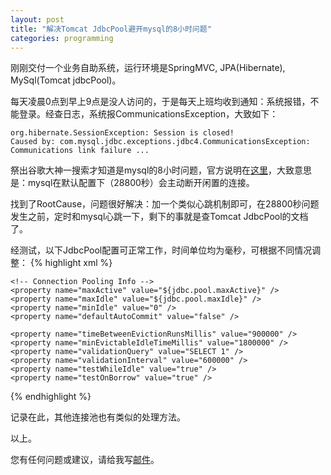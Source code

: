 ```yaml
---
layout: post
title: "解决Tomcat JdbcPool避开mysql的8小时问题"
categories: programming
---
```


刚刚交付一个业务自助系统，运行环境是SpringMVC, JPA(Hibernate), MySql(Tomcat jdbcPool)。

每天凌晨0点到早上9点是没人访问的，于是每天上班均收到通知：系统报错，不能登录。经查日志，系统报CommunicationsException，大致如下：

    org.hibernate.SessionException: Session is closed!
    Caused by: com.mysql.jdbc.exceptions.jdbc4.CommunicationsException: Communications link failure ...

祭出谷歌大神一搜索才知道是mysql的8小时问题，官方说明在[这里](http://dev.mysql.com/doc/refman/5.0/en/server-system-variables.html#sysvar_wait_timeout)，大致意思是：mysql在默认配置下（28800秒）会主动断开闲置的连接。

找到了RootCause，问题很好解决：加一个类似心跳机制即可，在28800秒问题发生之前，定时和mysql心跳一下，剩下的事就是查Tomcat JdbcPool的文档了。

经测试，以下JdbcPool配置可正常工作，时间单位均为毫秒，可根据不同情况调整：
{% highlight xml %}
<bean id="dataSource" class="org.apache.tomcat.jdbc.pool.DataSource" destroy-method="close">
    <!-- Connection Info -->
    <property name="driverClassName" value="${jdbc.driver}" />
    <property name="url" value="${jdbc.url}" />
    <property name="username" value="${jdbc.username}" />
    <property name="password" value="${jdbc.password}" />

    <!-- Connection Pooling Info -->
    <property name="maxActive" value="${jdbc.pool.maxActive}" />
    <property name="maxIdle" value="${jdbc.pool.maxIdle}" />
    <property name="minIdle" value="0" />
    <property name="defaultAutoCommit" value="false" />

    <property name="timeBetweenEvictionRunsMillis" value="900000" />
    <property name="minEvictableIdleTimeMillis" value="1800000" />
    <property name="validationQuery" value="SELECT 1" />
    <property name="validationInterval" value="600000" />
    <property name="testWhileIdle" value="true" />
    <property name="testOnBorrow" value="true" />

</bean>
{% endhighlight %}

记录在此，其他连接池也有类似的处理方法。

以上。

您有任何问题或建议，请给我写[邮件](mailto:yinwer81@gmail.com)。
